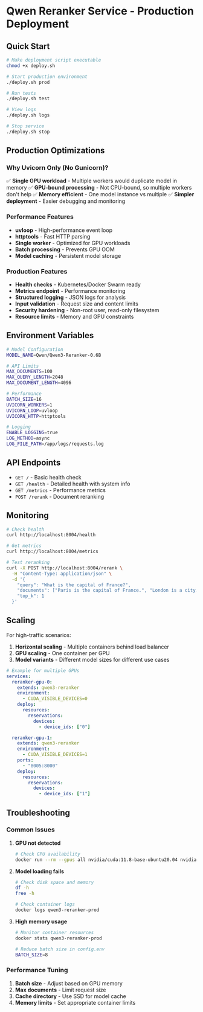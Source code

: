 # Qwen Reranker Service - Production Deployment

## Quick Start

```bash
# Make deployment script executable
chmod +x deploy.sh

# Start production environment
./deploy.sh prod

# Run tests
./deploy.sh test

# View logs
./deploy.sh logs

# Stop service
./deploy.sh stop
```

## Production Optimizations

### Why Uvicorn Only (No Gunicorn)?

✅ **Single GPU workload** - Multiple workers would duplicate model in memory
✅ **GPU-bound processing** - Not CPU-bound, so multiple workers don't help
✅ **Memory efficient** - One model instance vs multiple
✅ **Simpler deployment** - Easier debugging and monitoring

### Performance Features

- **uvloop** - High-performance event loop
- **httptools** - Fast HTTP parsing
- **Single worker** - Optimized for GPU workloads
- **Batch processing** - Prevents GPU OOM
- **Model caching** - Persistent model storage

### Production Features

- **Health checks** - Kubernetes/Docker Swarm ready
- **Metrics endpoint** - Performance monitoring
- **Structured logging** - JSON logs for analysis
- **Input validation** - Request size and content limits
- **Security hardening** - Non-root user, read-only filesystem
- **Resource limits** - Memory and GPU constraints

## Environment Variables

```bash
# Model Configuration
MODEL_NAME=Qwen/Qwen3-Reranker-0.6B

# API Limits
MAX_DOCUMENTS=100
MAX_QUERY_LENGTH=2048
MAX_DOCUMENT_LENGTH=4096

# Performance
BATCH_SIZE=16
UVICORN_WORKERS=1
UVICORN_LOOP=uvloop
UVICORN_HTTP=httptools

# Logging
ENABLE_LOGGING=true
LOG_METHOD=async
LOG_FILE_PATH=/app/logs/requests.log
```

## API Endpoints

- `GET /` - Basic health check
- `GET /health` - Detailed health with system info
- `GET /metrics` - Performance metrics
- `POST /rerank` - Document reranking

## Monitoring

```bash
# Check health
curl http://localhost:8004/health

# Get metrics
curl http://localhost:8004/metrics

# Test reranking
curl -X POST http://localhost:8004/rerank \
  -H "Content-Type: application/json" \
  -d '{
    "query": "What is the capital of France?",
    "documents": ["Paris is the capital of France.", "London is a city."],
    "top_k": 1
  }'
```

## Scaling

For high-traffic scenarios:

1. **Horizontal scaling** - Multiple containers behind load balancer
2. **GPU scaling** - One container per GPU
3. **Model variants** - Different model sizes for different use cases

```yaml
# Example for multiple GPUs
services:
  reranker-gpu-0:
    extends: qwen3-reranker
    environment:
      - CUDA_VISIBLE_DEVICES=0
    deploy:
      resources:
        reservations:
          devices:
            - device_ids: ["0"]

  reranker-gpu-1:
    extends: qwen3-reranker
    environment:
      - CUDA_VISIBLE_DEVICES=1
    ports:
      - "8005:8000"
    deploy:
      resources:
        reservations:
          devices:
            - device_ids: ["1"]
```

## Troubleshooting

### Common Issues

1. **GPU not detected**
   ```bash
   # Check GPU availability
   docker run --rm --gpus all nvidia/cuda:11.8-base-ubuntu20.04 nvidia-smi
   ```

2. **Model loading fails**
   ```bash
   # Check disk space and memory
   df -h
   free -h

   # Check container logs
   docker logs qwen3-reranker-prod
   ```

3. **High memory usage**
   ```bash
   # Monitor container resources
   docker stats qwen3-reranker-prod

   # Reduce batch size in config.env
   BATCH_SIZE=8
   ```

### Performance Tuning

1. **Batch size** - Adjust based on GPU memory
2. **Max documents** - Limit request size
3. **Cache directory** - Use SSD for model cache
4. **Memory limits** - Set appropriate container limits
